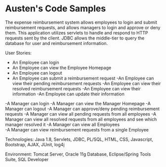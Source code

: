 # Austen's Code Samples

The expense reimbursement system allows employees to login and submit reimbursement requests, and allows managers to login and approve or deny them. This application utilizes servlets to handle and respond to HTTP requests sent by the client. JDBC allows the middle-tier to query the database for user and reimbursement information. 

User Stories:
- An Employee can login
- An Employee can view the Employee Homepage
- An Employee can logout
- An Employee can submit a reimbursement request
-An Employee can view their pending reimbursement requests
-An Employee can view their resolved reimbursement requests
-An Employee can view their information
-An Employee can update their information 

-A Manager can login
-A Manager can view the Manager Homepage
-A Manager can logout
-A Manager can approve/deny pending reimbursement requests
-A Manager can view all pending requests from all employees
-A Manager can view all resolved requests from all employees and see which manager resolved it
-A Manager can view all Employees	
-A Manager can view reimbursement requests from a single Employee

Technologies: Java 1.8, Servlets, JDBC, PL/SQL, HTML, CSS, Javascript, Bootstrap, AJAX, JUnit, log4j

Environment: Tomcat Server, Oracle 11g Database, Eclipse/Spring Tools Suite, SQL Developer
